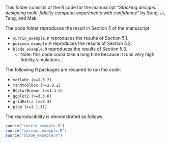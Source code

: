 This folder consists of the R code for the manuscript “*Stacking designs: designing multi-fidelity computer experiments with confidence*” by Sung, Ji, Tang, and Mak. 

The code folder reproduces the result in Section 5 of the manuscript. 

- `currin_example.R` reproduces the results of Section 5.1. 
- `poisson_example.R` reproduces the results of Section 5.2. 
- `blade_example.R` reproduces the results of Section 5.3. 
	- Note: this code could take a long time because it runs very high fidelity simulations.
	

The following R packages are required to run the code:
  - `matlabr (>=1.5.2)`
  - `randtoolbox (>=2.0.2)`
  - `RColorBrewer (>=1.1-3)`
  - `ggplot2 (>=3.3.6)`
  - `gridExtra (>=2.3)`
  - `plgp (>=1.1-11)`

The reproducibility is demonstrated as follows.
``` r
source("currin_example.R")
source("poisson_example.R")
source("blade_example.R")
```
